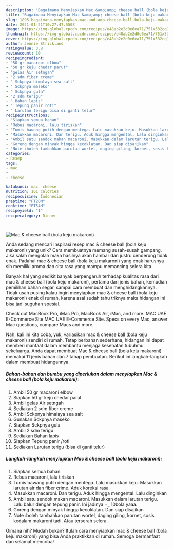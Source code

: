 ```yaml
---
description: "Bagaimana Menyiapkan Mac &amp;amp; cheese ball (bola keju makaroni) yang Enak Banget"
title: "Bagaimana Menyiapkan Mac &amp;amp; cheese ball (bola keju makaroni) yang Enak Banget"
slug: 1895-bagaimana-menyiapkan-mac-and-amp-cheese-ball-bola-keju-makaroni-yang-enak-banget
date: 2021-01-21T10:27:47.550Z
image: https://img-global.cpcdn.com/recipes/e48ab2e2d0e6ea71/751x532cq70/mac-cheese-ball-bola-keju-makaroni-foto-resep-utama.jpg
thumbnail: https://img-global.cpcdn.com/recipes/e48ab2e2d0e6ea71/751x532cq70/mac-cheese-ball-bola-keju-makaroni-foto-resep-utama.jpg
cover: https://img-global.cpcdn.com/recipes/e48ab2e2d0e6ea71/751x532cq70/mac-cheese-ball-bola-keju-makaroni-foto-resep-utama.jpg
author: Jennie Strickland
ratingvalue: 3.8
reviewcount: 10
recipeingredient:
- "50 gr macaroni elbow"
- "50 gr keju chedar parut"
- "gelas Air setngah"
- "2 sdm fiber creme"
- " Sckpnya himalaya sea salt"
- " Sckpnya maseko"
- " Sckpnya gula"
- "2 sdm terigu"
- " Bahan lapis"
- " Tepung panir roti"
- " Larutan terigu bisa di ganti telur"
recipeinstructions:
- "Siapkan semua bahan"
- "Rebus macaroni, lalu tiriskan"
- "Tumis bawang putih dengan mentega. Lalu masukkan keju. Masukkan larutan air dan fiber crime. Aduk koreksi rasa"
- "Masukkan macaroni. Dan terigu. Aduk hingga mengental. Lalu dinginkan"
- "Ambil satu sendok makan macaroni. Masukkan dalam larutan terigu. Lalu balur dengan tepung panir. Ini jadinya +_ 10bola yaaa."
- "Goreng dengan minyak hingga kecoklatan. Dan siap disajikan"
- "Note :boleh tambahkan parutan wortel, daging giling, kornet, sosis kedalam makaroni tadi. Atau terserah selera."
categories:
- Resep
tags:
- mac
- 
- cheese

katakunci: mac  cheese 
nutrition: 161 calories
recipecuisine: Indonesian
preptime: "PT20M"
cooktime: "PT54M"
recipeyield: "1"
recipecategory: Dinner

---
```



![Mac &amp; cheese ball (bola keju makaroni)](https://img-global.cpcdn.com/recipes/e48ab2e2d0e6ea71/751x532cq70/mac-cheese-ball-bola-keju-makaroni-foto-resep-utama.jpg)

Anda sedang mencari inspirasi resep mac &amp; cheese ball (bola keju makaroni) yang unik? Cara membuatnya memang susah-susah gampang. Jika salah mengolah maka hasilnya akan hambar dan justru cenderung tidak enak. Padahal mac &amp; cheese ball (bola keju makaroni) yang enak harusnya sih memiliki aroma dan cita rasa yang mampu memancing selera kita.

Banyak hal yang sedikit banyak berpengaruh terhadap kualitas rasa dari mac &amp; cheese ball (bola keju makaroni), pertama dari jenis bahan, kemudian pemilihan bahan segar, sampai cara membuat dan menghidangkannya. Tidak usah pusing kalau ingin menyiapkan mac &amp; cheese ball (bola keju makaroni) enak di rumah, karena asal sudah tahu triknya maka hidangan ini bisa jadi suguhan spesial.

Check out MacBook Pro, iMac Pro, MacBook Air, iMac, and more. MAC UAE E-Commerce Site MAC UAE E-Commerce Site. Specs on every Mac, answer Mac questions, compare Macs and more.


Nah, kali ini kita coba, yuk, variasikan mac &amp; cheese ball (bola keju makaroni) sendiri di rumah. Tetap berbahan sederhana, hidangan ini dapat memberi manfaat dalam membantu menjaga kesehatan tubuhmu sekeluarga. Anda dapat membuat Mac &amp; cheese ball (bola keju makaroni) memakai 11 jenis bahan dan 7 tahap pembuatan. Berikut ini langkah-langkah dalam membuat hidangannya.

<!--inarticleads1-->

##### Bahan-bahan dan bumbu yang diperlukan dalam menyiapkan Mac &amp; cheese ball (bola keju makaroni):

1. Ambil 50 gr macaroni elbow
1. Siapkan 50 gr keju chedar parut
1. Ambil gelas Air setngah
1. Sediakan 2 sdm fiber creme
1. Ambil  Sckpnya himalaya sea salt
1. Gunakan  Sckpnya maseko
1. Siapkan  Sckpnya gula
1. Ambil 2 sdm terigu
1. Sediakan  Bahan lapis
1. Siapkan  Tepung panir /roti
1. Sediakan  Larutan terigu (bisa di ganti telur)




<!--inarticleads2-->

##### Langkah-langkah menyiapkan Mac &amp; cheese ball (bola keju makaroni):

1. Siapkan semua bahan
1. Rebus macaroni, lalu tiriskan
1. Tumis bawang putih dengan mentega. Lalu masukkan keju. Masukkan larutan air dan fiber crime. Aduk koreksi rasa
1. Masukkan macaroni. Dan terigu. Aduk hingga mengental. Lalu dinginkan
1. Ambil satu sendok makan macaroni. Masukkan dalam larutan terigu. Lalu balur dengan tepung panir. Ini jadinya +_ 10bola yaaa.
1. Goreng dengan minyak hingga kecoklatan. Dan siap disajikan
1. Note :boleh tambahkan parutan wortel, daging giling, kornet, sosis kedalam makaroni tadi. Atau terserah selera.




Gimana nih? Mudah bukan? Itulah cara menyiapkan mac &amp; cheese ball (bola keju makaroni) yang bisa Anda praktikkan di rumah. Semoga bermanfaat dan selamat mencoba!
